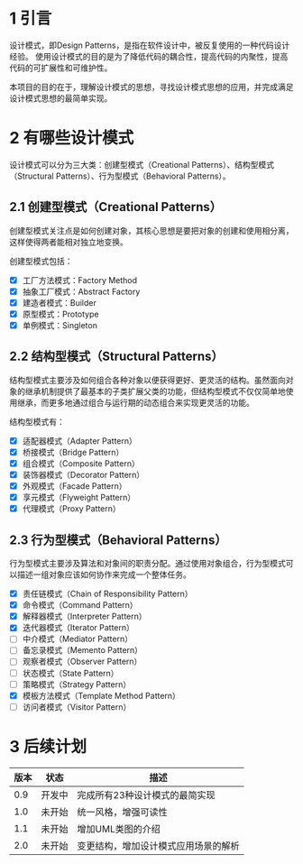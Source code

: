 # 1 引言

设计模式，即Design Patterns，是指在软件设计中，被反复使用的一种代码设计经验。 使用设计模式的目的是为了降低代码的耦合性，提高代码的内聚性，提高代码的可扩展性和可维护性。

本项目的目的在于，理解设计模式的思想，寻找设计模式思想的应用，并完成满足设计模式思想的最简单实现。

# 2 有哪些设计模式

设计模式可以分为三大类：创建型模式（Creational Patterns）、结构型模式（Structural Patterns）、行为型模式（Behavioral Patterns）。

## 2.1 创建型模式（Creational Patterns）

创建型模式关注点是如何创建对象，其核心思想是要把对象的创建和使用相分离，这样使得两者能相对独立地变换。

创建型模式包括：

- [X] 工厂方法模式：Factory Method
- [X] 抽象工厂模式：Abstract Factory
- [X] 建造者模式：Builder
- [X] 原型模式：Prototype
- [X] 单例模式：Singleton

## 2.2 结构型模式（Structural Patterns）

结构型模式主要涉及如何组合各种对象以便获得更好、更灵活的结构。虽然面向对象的继承机制提供了最基本的子类扩展父类的功能，但结构型模式不仅仅简单地使用继承，而更多地通过组合与运行期的动态组合来实现更灵活的功能。

结构型模式有：

- [X] 适配器模式（Adapter Pattern） 
- [X] 桥接模式（Bridge Pattern）
- [X] 组合模式（Composite Pattern）
- [X] 装饰器模式（Decorator Pattern）
- [X] 外观模式（Facade Pattern）
- [X] 享元模式（Flyweight Pattern）
- [X] 代理模式（Proxy Pattern）

## 2.3 行为型模式（Behavioral Patterns）

行为型模式主要涉及算法和对象间的职责分配。通过使用对象组合，行为型模式可以描述一组对象应该如何协作来完成一个整体任务。

- [X] 责任链模式（Chain of Responsibility Pattern）
- [X] 命令模式（Command Pattern）
- [X] 解释器模式（Interpreter Pattern）
- [X] 迭代器模式（Iterator Pattern）
- [ ] 中介模式（Mediator Pattern）
- [ ] 备忘录模式（Memento Pattern）
- [ ] 观察者模式（Observer Pattern）
- [ ] 状态模式（State Pattern）
- [ ] 策略模式（Strategy Pattern）
- [X] 模板方法模式（Template Method Pattern）
- [ ] 访问者模式（Visitor Pattern）

# 3 后续计划

| 版本  | 状态  | 描述                 |
|-----|-----|--------------------|
| 0.9 | 开发中 | 完成所有23种设计模式的最简实现   |
| 1.0 | 未开始 | 统一风格，增强可读性         |
| 1.1 | 未开始 | 增加UML类图的介绍         |
| 2.0 | 未开始 | 变更结构，增加设计模式应用场景的解析 |

